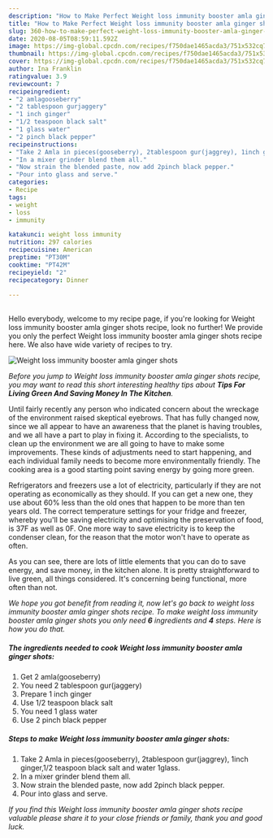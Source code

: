 ```yaml
---
description: "How to Make Perfect Weight loss immunity booster amla ginger shots"
title: "How to Make Perfect Weight loss immunity booster amla ginger shots"
slug: 360-how-to-make-perfect-weight-loss-immunity-booster-amla-ginger-shots
date: 2020-08-05T08:59:11.592Z
image: https://img-global.cpcdn.com/recipes/f750dae1465acda3/751x532cq70/weight-loss-immunity-booster-amla-ginger-shots-recipe-main-photo.jpg
thumbnail: https://img-global.cpcdn.com/recipes/f750dae1465acda3/751x532cq70/weight-loss-immunity-booster-amla-ginger-shots-recipe-main-photo.jpg
cover: https://img-global.cpcdn.com/recipes/f750dae1465acda3/751x532cq70/weight-loss-immunity-booster-amla-ginger-shots-recipe-main-photo.jpg
author: Ina Franklin
ratingvalue: 3.9
reviewcount: 7
recipeingredient:
- "2 amlagooseberry"
- "2 tablespoon gurjaggery"
- "1 inch ginger"
- "1/2 teaspoon black salt"
- "1 glass water"
- "2 pinch black pepper"
recipeinstructions:
- "Take 2 Amla in pieces(gooseberry), 2tablespoon gur(jaggrey), 1inch ginger,1/2 teaspoon black salt and water 1glass."
- "In a mixer grinder blend them all."
- "Now strain the blended paste, now add 2pinch black pepper."
- "Pour into glass and serve."
categories:
- Recipe
tags:
- weight
- loss
- immunity

katakunci: weight loss immunity 
nutrition: 297 calories
recipecuisine: American
preptime: "PT30M"
cooktime: "PT42M"
recipeyield: "2"
recipecategory: Dinner

---
```

<br>
Hello everybody, welcome to my recipe page, if you're looking for Weight loss immunity booster amla ginger shots recipe, look no further! We provide you only the perfect Weight loss immunity booster amla ginger shots recipe here. We also have wide variety of recipes to try.
<br>


![Weight loss immunity booster amla ginger shots](https://img-global.cpcdn.com/recipes/f750dae1465acda3/751x532cq70/weight-loss-immunity-booster-amla-ginger-shots-recipe-main-photo.jpg)

<i>Before you jump to Weight loss immunity booster amla ginger shots recipe, you may want to read this short interesting healthy tips about 
<strong>Tips For Living Green And Saving Money In The Kitchen</strong>.</i>
</br>

Until fairly recently any person who indicated concern about the wreckage of the environment raised skeptical eyebrows. That has fully changed now, since we all appear to have an awareness that the planet is having troubles, and we all have a part to play in fixing it. According to the specialists, to clean up the environment we are all going to have to make some improvements. These kinds of adjustments need to start happening, and each individual family needs to become more environmentally friendly. The cooking area is a good starting point saving energy by going more green.

Refrigerators and freezers use a lot of electricity, particularly if they are not operating as economically as they should. If you can get a new one, they use about 60% less than the old ones that happen to be more than ten years old. The correct temperature settings for your fridge and freezer, whereby you'll be saving electricity and optimising the preservation of food, is 37F as well as 0F. One more way to save electricity is to keep the condenser clean, for the reason that the motor won't have to operate as often.

As you can see, there are lots of little elements that you can do to save energy, and save money, in the kitchen alone. It is pretty straightforward to live green, all things considered. It's concerning being functional, more often than not.


<i>We hope you got benefit from reading it, now let's go back to weight loss immunity booster amla ginger shots recipe. To make weight loss immunity booster amla ginger shots you only need <strong>6</strong> ingredients and <strong>4</strong> steps. Here is how you do that.
</i>

##### The ingredients needed to cook Weight loss immunity booster amla ginger shots:

1. Get 2 amla(gooseberry)
1. You need 2 tablespoon gur(jaggery)
1. Prepare 1 inch ginger
1. Use 1/2 teaspoon black salt
1. You need 1 glass water
1. Use 2 pinch black pepper


##### Steps to make Weight loss immunity booster amla ginger shots:

1. Take 2 Amla in pieces(gooseberry), 2tablespoon gur(jaggrey), 1inch ginger,1/2 teaspoon black salt and water 1glass.
1. In a mixer grinder blend them all.
1. Now strain the blended paste, now add 2pinch black pepper.
1. Pour into glass and serve.


<i>If you find this Weight loss immunity booster amla ginger shots recipe valuable please share it to your close friends or family, thank you and good luck.</i>
